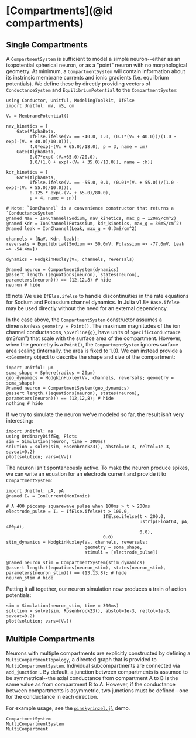 # [Compartments](@id compartments)

## Single Compartments

A `CompartmentSystem` is sufficient to model a simple neuron--either as an isopotential
spherical neuron, or as a "point" neuron with no morphological geometry. At minimum, a
`CompartmentSystem` will contain information about its instrinsic membrane currents and
ionic gradients (i.e. equilbrium potentials). We define these by directly providing vectors
of `ConductanceSystem` and `EquilibriumPotential` to the `CompartmentSystem`:

```@example compartment_example
using Conductor, Unitful, ModelingToolkit, IfElse
import Unitful: mV, mS, cm

Vₘ = MembranePotential()

nav_kinetics = [
    Gate(AlphaBeta,
         IfElse.ifelse(Vₘ == -40.0, 1.0, (0.1*(Vₘ + 40.0))/(1.0 - exp(-(Vₘ + 40.0)/10.0))),
         4.0*exp(-(Vₘ + 65.0)/18.0), p = 3, name = :m)
    Gate(AlphaBeta,
         0.07*exp(-(Vₘ+65.0)/20.0),
         1.0/(1.0 + exp(-(Vₘ + 35.0)/10.0)), name = :h)]

kdr_kinetics = [
    Gate(AlphaBeta,
         IfElse.ifelse(Vₘ == -55.0, 0.1, (0.01*(Vₘ + 55.0))/(1.0 - exp(-(Vₘ + 55.0)/10.0))),
         0.125 * exp(-(Vₘ + 65.0)/80.0),
         p = 4, name = :n)]

# Note: `IonChannel` is a convenience constructor that returns a `ConductanceSystem`
@named NaV = IonChannel(Sodium, nav_kinetics, max_g = 120mS/cm^2) 
@named Kdr = IonChannel(Potassium, kdr_kinetics, max_g = 36mS/cm^2)
@named leak = IonChannel(Leak, max_g = 0.3mS/cm^2)

channels = [NaV, Kdr, leak];
reversals = Equilibria([Sodium => 50.0mV, Potassium => -77.0mV, Leak => -54.4mV])

dynamics = HodgkinHuxley(Vₘ, channels, reversals)

@named neuron = CompartmentSystem(dynamics)
@assert length.((equations(neuron), states(neuron), parameters(neuron))) == (12,12,8) # hide
neuron # hide
```
!!! note
    We use `IfElse.ifelse` to handle discontinuities in the rate equations for Sodium and
    Potassium channel dynamics. In Julia v1.8+ `Base.ifelse` may be used directly without
    the need for an external dependency. 

In the case above, the `CompartmentSystem` constructor assumes a dimensionless `geometry =
Point()`. The maximum magnitudes of the ion channel conductances, ``\overline{g}``, have
units of `SpecificConductance` (mS/cm²) that scale with the surface area of the compartment.
However, when the geometry is a `Point()`, the `CompartmentSystem` ignores surface area
scaling (internally, the area is fixed to 1.0). We can instead provide a `<:Geometry` object
to describe the shape and size of the compartment:

```@example compartment_example
import Unitful: µm
soma_shape = Sphere(radius = 20µm)
geo_dynamics = HodgkinHuxley(Vₘ, channels, reversals; geometry = soma_shape)
@named neuron = CompartmentSystem(geo_dynamics)
@assert length.((equations(neuron), states(neuron), parameters(neuron))) == (12,12,8); # hide
nothing # hide
```

If we try to simulate the neuron we've modeled so far, the result isn't very interesting:

```@example compartment_example
import Unitful: ms
using OrdinaryDiffEq, Plots
sim = Simulation(neuron, time = 300ms)
solution = solve(sim, Rosenbrock23(), abstol=1e-3, reltol=1e-3, saveat=0.2)
plot(solution; vars=[Vₘ])
```
The neuron isn't spontaneously active. To make the neuron produce spikes, we can write an
equation for an electrode current and provide it to `CompartmentSystem`: 

```@example compartment_example
import Unitful: µA, pA
@named Iₑ = IonCurrent(NonIonic)

# A 400 picoamp squarewave pulse when 100ms > t > 200ms
electrode_pulse = Iₑ ~ IfElse.ifelse(t > 100.0,
                                     IfElse.ifelse(t < 200.0,
                                                   ustrip(Float64, µA, 400pA),
                                                   0.0),
                                     0.0)
stim_dynamics = HodgkinHuxley(Vₘ, channels, reversals;
                              geometry = soma_shape,
                              stimuli = [electrode_pulse])

@named neuron_stim = CompartmentSystem(stim_dynamics)
@assert length.((equations(neuron_stim), states(neuron_stim), parameters(neuron_stim))) == (13,13,8); # hide
neuron_stim # hide
```
Putting it all together, our neuron simulation now produces a train of action potentials:

```@example compartment_example
sim = Simulation(neuron_stim, time = 300ms)
solution = solve(sim, Rosenbrock23(), abstol=1e-3, reltol=1e-3, saveat=0.2)
plot(solution; vars=[Vₘ])
```

## Multiple Compartments

Neurons with multiple compartments are explicitly constructed by defining a
`MultiCompartmentTopology`, a directed graph that is provided to `MultiCompartmentSystem`.
Individual subcompartments are connected via `add_junction!`. By default, a junction between
compartments is assumed to be symmetrical--the axial conductance from compartment A to B is
the same value as from compartment B to A. However, if the conductance between compartments
is asymmetric, two junctions must be defined--one for the conductance in each direction.

For example usage, see the [`pinskyrinzel.jl`](https://github.com/wsphillips/Conductor.jl/blob/main/demo/pinskyrinzel.jl) demo.

```@docs
CompartmentSystem
MultiCompartmentSystem
MultiCompartment
```
